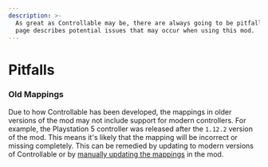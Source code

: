 ```yaml
---
description: >-
  As great as Controllable may be, there are always going to be pitfalls. This
  page describes potential issues that may occur when using this mod.
---
```


# Pitfalls

### Old Mappings

Due to how Controllable has been developed, the mappings in older versions of the mod may not include support for modern controllers. For example, the Playstation 5 controller was released after the `1.12.2` version of the mod. This means it's likely that the mapping will be incorrect or missing completely. This can be remedied by updating to modern versions of Controllable or by [manually updating the mappings](solving-incorrect-mappings.md) in the mod.



####
